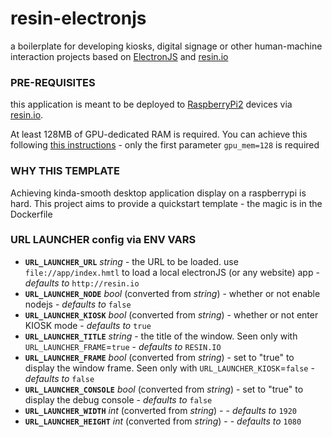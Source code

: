 # resin-electronjs

a boilerplate for developing kiosks, digital signage or other human-machine interaction projects based on [ElectronJS](http://electron.atom.io/) and [resin.io](http://resin.io)

### PRE-REQUISITES
this application is meant to be deployed to [RaspberryPi2](https://www.raspberrypi.org/products/raspberry-pi-2-model-b/) devices via [resin.io](http://resin.io).

At least 128MB of GPU-dedicated RAM is required. You can achieve this following [this instructions](http://docs.resin.io/#/pages/hardware/i2c-and-spi.md#raspberry-pi-camera-module) - only the first parameter `gpu_mem=128` is required

### WHY THIS TEMPLATE

Achieving kinda-smooth desktop application display on a raspberrypi is hard. This project aims to provide a quickstart template - the magic is in the Dockerfile

### URL LAUNCHER config via ENV VARS

* **`URL_LAUNCHER_URL`** *string* - the URL to be loaded. use `file://app/index.hmtl` to load a local electronJS (or any website) app - *defaults to* `http://resin.io`
* **`URL_LAUNCHER_NODE`** *bool* (converted from *string*) - whether or not enable nodejs - *defaults to* `false`
* **`URL_LAUNCHER_KIOSK`** *bool* (converted from *string*) - whether or not enter KIOSK mode - *defaults to* `true`
* **`URL_LAUNCHER_TITLE`** *string* - the title of the window. Seen only with `URL_LAUNCHER_FRAME`=`true` - *defaults to* `RESIN.IO`
* **`URL_LAUNCHER_FRAME`** *bool* (converted from *string*) - set to "true" to display the window frame. Seen only with `URL_LAUNCHER_KIOSK`=`false` - *defaults to*  `false`
* **`URL_LAUNCHER_CONSOLE`** *bool* (converted from *string*) - set to "true" to display the debug console -  *defaults to*  `false`
* **`URL_LAUNCHER_WIDTH`**  *int* (converted from *string*) -  - *defaults to* `1920`
* **`URL_LAUNCHER_HEIGHT`**  *int* (converted from *string*) -  - *defaults to* `1080`
